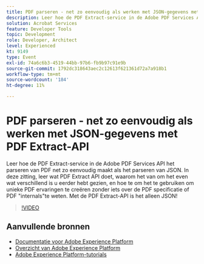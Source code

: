 ```yaml
---
title: PDF parseren - net zo eenvoudig als werken met JSON-gegevens met PDF Extract-API
description: Leer hoe de PDF Extract-service in de Adobe PDF Services API het parseren van PDF net zo eenvoudig maakt als het parseren van JSON. In deze zitting, leer wat PDF Extract API doet, waarom het van om het even wat verschillend is u eerder hebt gezien, en hoe te om het te gebruiken om unieke PDF ervaringen te creëren zonder iets over de PDF specificatie of PDF "internals"te weten. Met de PDF Extract-API is het alleen JSON!
solution: Acrobat Services
feature: Developer Tools
topic: Development
role: Developer, Architect
level: Experienced
kt: 9149
type: Event
exl-id: 74a6c6b3-4519-44bb-97b6-fb9b97c91e9b
source-git-commit: 1792dc318643aec2c12613f621361d72a7a918b1
workflow-type: tm+mt
source-wordcount: '184'
ht-degree: 11%

---
```


# PDF parseren - net zo eenvoudig als werken met JSON-gegevens met PDF Extract-API

Leer hoe de PDF Extract-service in de Adobe PDF Services API het parseren van PDF net zo eenvoudig maakt als het parseren van JSON. In deze zitting, leer wat PDF Extract API doet, waarom het van om het even wat verschillend is u eerder hebt gezien, en hoe te om het te gebruiken om unieke PDF ervaringen te creëren zonder iets over de PDF specificatie of PDF &quot;internals&quot;te weten. Met de PDF Extract-API is het alleen JSON!


>[!VIDEO](https://video.tv.adobe.com/v/337600/?quality=12&learn=on&hidetitle=true)

## Aanvullende bronnen

- [Documentatie voor Adobe Experience Platform](https://experienceleague.adobe.com/docs/experience-platform.html)
- [Overzicht van Adobe Experience Platform](https://experienceleague.adobe.com/docs/experience-platform/landing/home.html)
- [Adobe Experience Platform-tutorials](https://experienceleague.adobe.com/docs/platform-learn/tutorials/overview.html?lang=nl)
